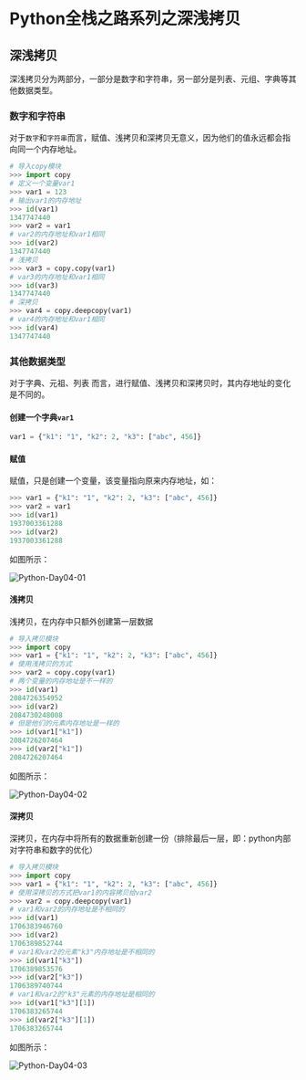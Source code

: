 # Python全栈之路系列之深浅拷贝

## 深浅拷贝

深浅拷贝分为两部分，一部分是数字和字符串，另一部分是列表、元组、字典等其他数据类型。

### 数字和字符串

对于`数字`和`字符串`而言，赋值、浅拷贝和深拷贝无意义，因为他们的值永远都会指向同一个内存地址。

```python
# 导入copy模块
>>> import copy
# 定义一个变量var1
>>> var1 = 123
# 输出var1的内存地址
>>> id(var1)
1347747440
>>> var2 = var1
# var2的内存地址和var1相同
>>> id(var2)
1347747440
# 浅拷贝
>>> var3 = copy.copy(var1)
# var3的内存地址和var1相同
>>> id(var3)
1347747440
# 深拷贝
>>> var4 = copy.deepcopy(var1)
# var4的内存地址和var1相同
>>> id(var4)
1347747440
```

### 其他数据类型

对于字典、元祖、列表 而言，进行赋值、浅拷贝和深拷贝时，其内存地址的变化是不同的。

#### 创建一个字典`var1`

```python
var1 = {"k1": "1", "k2": 2, "k3": ["abc", 456]}
```

#### 赋值

赋值，只是创建一个变量，该变量指向原来内存地址，如：

```python
>>> var1 = {"k1": "1", "k2": 2, "k3": ["abc", 456]}
>>> var2 = var1
>>> id(var1)
1937003361288
>>> id(var2)
1937003361288
```

如图所示：

![Python-Day04-01](../images/2016/12/1483017038.png)

#### 浅拷贝

浅拷贝，在内存中只额外创建第一层数据

```python
# 导入拷贝模块
>>> import copy
>>> var1 = {"k1": "1", "k2": 2, "k3": ["abc", 456]}
# 使用浅拷贝的方式
>>> var2 = copy.copy(var1)
# 两个变量的内存地址是不一样的
>>> id(var1)
2084726354952
>>> id(var2)
2084730248008
# 但是他们的元素内存地址是一样的
>>> id(var1["k1"])
2084726207464
>>> id(var2["k1"])
2084726207464
```

如图所示：

![Python-Day04-02](../images/2016/12/1483017066.png)

#### 深拷贝

深拷贝，在内存中将所有的数据重新创建一份（排除最后一层，即：python内部对字符串和数字的优化）

```python
# 导入拷贝模块
>>> import copy
>>> var1 = {"k1": "1", "k2": 2, "k3": ["abc", 456]}
# 使用深拷贝的方式把var1的内容拷贝给var2
>>> var2 = copy.deepcopy(var1)
# var1和var2的内存地址是不相同的
>>> id(var1)
1706383946760
>>> id(var2)
1706389852744
# var1和var2的元素"k3"内存地址是不相同的
>>> id(var1["k3"])
1706389853576
>>> id(var2["k3"])
1706389740744
# var1和var2的"k3"元素的内存地址是相同的
>>> id(var1["k3"][1])
1706383265744
>>> id(var2["k3"][1])
1706383265744
```

如图所示：

![Python-Day04-03](../images/2016/12/1483017092.png)
